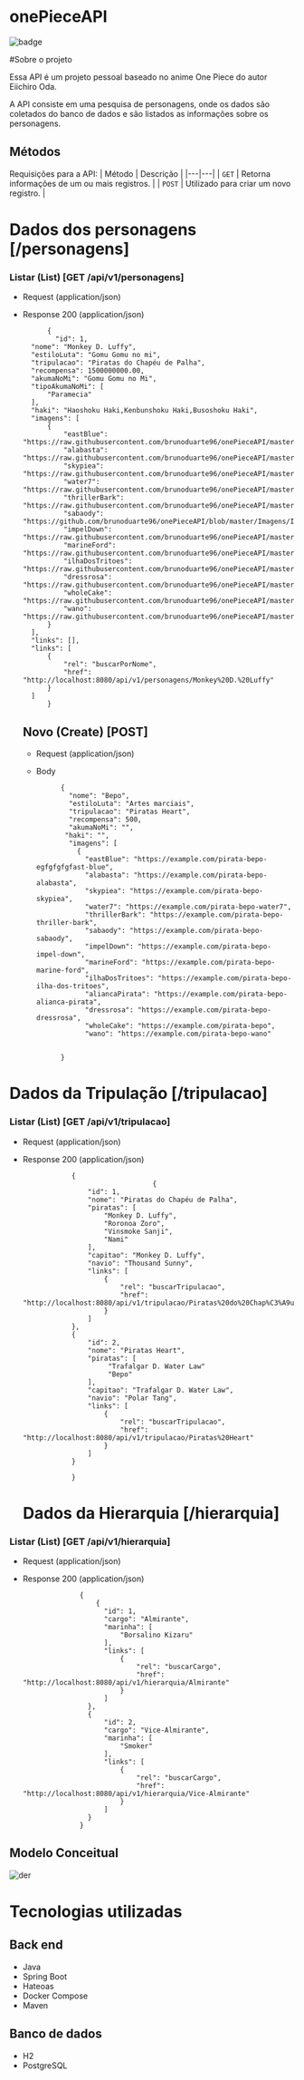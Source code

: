 # onePieceAPI

![badge](https://img.shields.io/badge/STATUS-DESENVOLVIMENTO-blue)

#Sobre o projeto

Essa API é um projeto pessoal baseado no anime One Piece do autor Eiichiro Oda.

A API consiste em uma pesquisa de personagens, onde os dados são coletados do banco de dados e são listados as informações sobre os personagens.

## Métodos
Requisições para a API:
| Método | Descrição |
|---|---|
| `GET` | Retorna informações de um ou mais registros. |
| `POST` | Utilizado para criar um novo registro. |

# Dados dos personagens [/personagens]

### Listar (List) [GET /api/v1/personagens]

+ Request (application/json)

+ Response 200 (application/json)

            {
              "id": 1,
        "nome": "Monkey D. Luffy",
        "estiloLuta": "Gomu Gomu no mi",
        "tripulacao": "Piratas do Chapéu de Palha",
        "recompensa": 1500000000.00,
        "akumaNoMi": "Gomu Gomu no Mi",
        "tipoAkumaNoMi": [
            "Paramecia"
        ],
        "haki": "Haoshoku Haki,Kenbunshoku Haki,Busoshoku Haki",
        "imagens": [
            {
                "eastBlue": "https://raw.githubusercontent.com/brunoduarte96/onePieceAPI/master/Imagens/Imagens_Piratas/luffy/Luffy_east_blue.png",
                "alabasta": "https://raw.githubusercontent.com/brunoduarte96/onePieceAPI/master/Imagens/Imagens_Piratas/luffy/Luffy_alabasta.png",
                "skypiea": "https://raw.githubusercontent.com/brunoduarte96/onePieceAPI/master/Imagens/Imagens_Piratas/luffy/Luffy_skypiea.png",
                "water7": "https://raw.githubusercontent.com/brunoduarte96/onePieceAPI/master/Imagens/Imagens_Piratas/luffy/Luffy_water7.png",
                "thrillerBark": "https://raw.githubusercontent.com/brunoduarte96/onePieceAPI/master/Imagens/Imagens_Piratas/luffy/Luffy_thrillerbark.png",
                "sabaody": "https://github.com/brunoduarte96/onePieceAPI/blob/master/Imagens/Imagens_Piratas/luffy/Luffy_sabaody.png",
                "impelDown": "https://raw.githubusercontent.com/brunoduarte96/onePieceAPI/master/Imagens/Imagens_Piratas/luffy/Luffy_impel_down.png",
                "marineFord": "https://raw.githubusercontent.com/brunoduarte96/onePieceAPI/master/Imagens/Imagens_Piratas/luffy/Luffy_marineford.png",
                "ilhaDosTritoes": "https://raw.githubusercontent.com/brunoduarte96/onePieceAPI/master/Imagens/Imagens_Piratas/luffy/Luffy_ilha_dos_tritoes.png",
                "dressrosa": "https://raw.githubusercontent.com/brunoduarte96/onePieceAPI/master/Imagens/Imagens_Piratas/luffy/Luffy_dressrosa.png",
                "wholeCake": "https://raw.githubusercontent.com/brunoduarte96/onePieceAPI/master/Imagens/Imagens_Piratas/luffy/Luffy_whole_cake.png",
                "wano": "https://raw.githubusercontent.com/brunoduarte96/onePieceAPI/master/Imagens/Imagens_Piratas/luffy/luffy_wano.png"
            }
        ],
        "links": [],
        "links": [
            {
                "rel": "buscarPorNome",
                "href": "http://localhost:8080/api/v1/personagens/Monkey%20D.%20Luffy"
            }
        ]
            }


  ## Novo (Create) [POST]

  + Request (application/json)
  + Body
 
    
              {
                "nome": "Bepo",
                "estiloLuta": "Artes marciais",
                "tripulacao": "Piratas Heart",
                "recompensa": 500,
                "akumaNoMi": "",
               "haki": "",
                "imagens": [
                  {
                    "eastBlue": "https://example.com/pirata-bepo-egfgfgfgfast-blue",
                    "alabasta": "https://example.com/pirata-bepo-alabasta",
                    "skypiea": "https://example.com/pirata-bepo-skypiea",
                    "water7": "https://example.com/pirata-bepo-water7",
                    "thrillerBark": "https://example.com/pirata-bepo-thriller-bark",
                    "sabaody": "https://example.com/pirata-bepo-sabaody",
                    "impelDown": "https://example.com/pirata-bepo-impel-down",
                    "marineFord": "https://example.com/pirata-bepo-marine-ford",
                    "ilhaDosTritoes": "https://example.com/pirata-bepo-ilha-dos-tritoes",
                    "aliancaPirata": "https://example.com/pirata-bepo-alianca-pirata",
                    "dressrosa": "https://example.com/pirata-bepo-dressrosa",
                    "wholeCake": "https://example.com/pirata-bepo",
                    "wano": "https://example.com/pirata-bepo-wano"
 
  
              }


    
# Dados da Tripulação [/tripulacao]

### Listar (List) [GET /api/v1/tripulacao]

+ Request (application/json)

+ Response 200 (application/json)

                  {
                                      {
                      "id": 1,
                      "nome": "Piratas do Chapéu de Palha",
                      "piratas": [
                          "Monkey D. Luffy",
                          "Roronoa Zoro",
                          "Vinsmoke Sanji",
                          "Nami"
                      ],
                      "capitao": "Monkey D. Luffy",
                      "navio": "Thousand Sunny",
                      "links": [
                          {
                              "rel": "buscarTripulacao",
                              "href": "http://localhost:8080/api/v1/tripulacao/Piratas%20do%20Chap%C3%A9u%20de%20Palha"
                          }
                      ]
                  },
                  {
                      "id": 2,
                      "nome": "Piratas Heart",
                      "piratas": [
                           "Trafalgar D. Water Law"
                           "Bepo"
                      ],
                      "capitao": "Trafalgar D. Water Law",
                      "navio": "Polar Tang",
                      "links": [
                          {
                              "rel": "buscarTripulacao",
                              "href": "http://localhost:8080/api/v1/tripulacao/Piratas%20Heart"
                          }
                      ]
                  }

                  }



  # Dados da Hierarquia [/hierarquia]

### Listar (List) [GET /api/v1/hierarquia]

+ Request (application/json)

+ Response 200 (application/json)

                    {
                        {
                          "id": 1,
                          "cargo": "Almirante",
                          "marinha": [
                              "Borsalino Kizaru"
                          ],
                          "links": [
                              {
                                  "rel": "buscarCargo",
                                  "href": "http://localhost:8080/api/v1/hierarquia/Almirante"
                              }
                          ]
                      },
                      {
                          "id": 2,
                          "cargo": "Vice-Almirante",
                          "marinha": [
                              "Smoker"
                          ],
                          "links": [
                              {
                                  "rel": "buscarCargo",
                                  "href": "http://localhost:8080/api/v1/hierarquia/Vice-Almirante"
                              }
                          ]
                      }
                    }
    

## Modelo Conceitual 

![der](https://github.com/brunoduarte96/onePieceAPI/assets/106353520/8c7f49d8-5034-4830-b6a9-2e03071c969f)

# Tecnologias utilizadas

## Back end
- Java
- Spring Boot
- Hateoas
- Docker Compose
- Maven

## Banco de dados
- H2
- PostgreSQL
